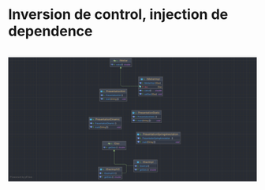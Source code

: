 <h1>Inversion de control, injection de dependence</h1>
<br>
<img src="src/main/resources/static/captures/V1.png">